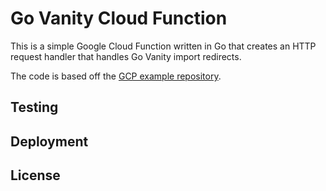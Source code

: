 # Go Vanity Cloud Function

This is a simple Google Cloud Function written in Go that creates an HTTP request handler that handles Go Vanity import redirects. 

The code is based off the [GCP example repository](https://github.com/GoogleCloudPlatform/govanityurls).

## Testing


## Deployment


## License
